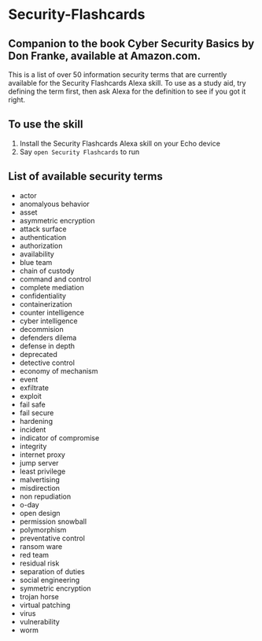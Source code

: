# Security-Flashcards
## Companion to the book Cyber Security Basics by Don Franke, available at Amazon.com.
This is a list of over 50 information security terms that are currently available for the Security Flashcards Alexa skill. To use as a study aid, try defining the term first, then ask Alexa for the definition to see if you got it right.

## To use the skill
1. Install the Security Flashcards Alexa skill on your Echo device
2. Say `open Security Flashcards` to run

## List of available security terms 
* actor
* anomalyous behavior
* asset
* asymmetric encryption
* attack surface
* authentication
* authorization
* availability
* blue team
* chain of custody
* command and control
* complete mediation
* confidentiality
* containerization
* counter intelligence
* cyber intelligence
* decommision
* defenders dilema
* defense in depth
* deprecated
* detective control
* economy of mechanism
* event
* exfiltrate
* exploit
* fail safe
* fail secure
* hardening
* incident
* indicator of compromise
* integrity
* internet proxy
* jump server
* least privilege
* malvertising
* misdirection
* non repudiation
* o-day
* open design
* permission snowball
* polymorphism
* preventative control
* ransom ware
* red team
* residual risk
* separation of duties
* social engineering
* symmetric encryption
* trojan horse
* virtual patching
* virus
* vulnerability
* worm